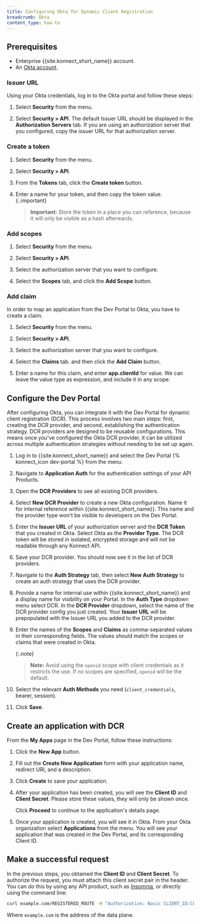 ```yaml
---
title: Configuring Okta for Dynamic Client Registration
breadcrumb: Okta
content_type: how-to
---
```



## Prerequisites

* Enterprise {{site.konnect_short_name}} account.
* An [Okta account](http://developer.okta.com).

### Issuer URL

Using your Okta credentials, log in to the Okta portal and follow these steps:

1. Select **Security** from the menu.

2. Select **Security > API**. The default Issuer URL should be displayed in the **Authorization Servers** tab. If you are using an authorization server that you configured, copy the issuer URL for that authorization server.

### Create a token

1. Select **Security** from the menu.

2. Select **Security > API**.

3. From the **Tokens** tab, click the **Create token** button.

5. Enter a name for your token, and then copy the token value.
   {:.important}
   > **Important:** Store the token in a place you can reference, because it will only be visible as a hash afterwards.


### Add scopes

1. Select **Security** from the menu.

2. Select **Security > API**.

3. Select the authorization server that you want to configure.

4. Select the **Scopes** tab, and click the **Add Scope** button.

### Add claim

In order to map an application from the Dev Portal to Okta, you have to create a claim.

1. Select **Security** from the menu.

2. Select **Security > API**.

3. Select the authorization server that you want to configure.

4. Select the **Claims** tab. and then click the **Add Claim** button.

6. Enter a name for this claim, and enter **app.clientId** for value. We can leave the value type as expression, and include it in any scope.

## Configure the Dev Portal

After configuring Okta, you can integrate it with the Dev Portal for dynamic client registration (DCR). This process involves two main steps: first, creating the DCR provider, and second, establishing the authentication strategy. DCR providers are designed to be reusable configurations. This means once you've configured the Okta DCR provider, it can be utilized across multiple authentication strategies without needing to be set up again.

1. Log in to {{site.konnect_short_name}} and select the Dev Portal {% konnect_icon dev-portal %} from the menu.

2. Navigate to **Application Auth** for the authentication settings of your API Products.

3. Open the **DCR Providers** to see all existing DCR providers.

4. Select **New DCR Provider** to create a new Okta configuration. Name it for internal reference within {{site.konnect_short_name}}. This name and the provider type won't be visible to developers on the Dev Portal.

5. Enter the **Issuer URL** of your authorization server and the **DCR Token** that you created in Okta. Select Okta as the **Provider Type**. The DCR token will be stored in isolated, encrypted storage and will not be readable through any Konnect API.

6. Save your DCR provider. You should now see it in the list of DCR providers.

7. Navigate to the **Auth Strategy** tab, then select **New Auth Strategy** to create an auth strategy that uses the DCR provider.

8. Provide a name for internal use within {{site.konnect_short_name}} and a display name for visibility on your Portal. In the **Auth Type** dropdown menu select DCR. In the **DCR Provider** dropdown, select the name of the DCR provider config you just created. Your **Issuer URL** will be prepopulated with the Issuer URL you added to the DCR provider.

9. Enter the names of the **Scopes** and **Claims** as comma-separated values in their corresponding fields. The values should match the scopes or claims that were created in Okta.

   {:.note}
   > **Note:**  Avoid using the `openid` scope with client credentials as it restricts the use. If no scopes are specified, `openid` will be the default.

10. Select the relevant **Auth Methods** you need (`client_credentials`, bearer, session).

11. Click **Save**.

## Create an application with DCR

From the **My Apps** page in the Dev Portal, follow these instructions:

1. Click the **New App** button.

2. Fill out the **Create New Application** form with your application name, redirect URI, and a description.

3. Click **Create** to save your application.

4. After your application has been created, you will see the **Client ID** and **Client Secret**. 
   Please store these values, they will only be shown once. 
   
   Click **Proceed** to continue to the application's details page.

5. Once your application is created, you will see it in Okta. From your Okta organization select **Applications** from the menu. You will see your application that was created in the Dev Portal, and its corresponding Client ID.

## Make a successful request

In the previous steps, you obtained the **Client ID** and **Client Secret**. To authorize the request, you must attach this client secret pair in the header. You can do this by using any API product, such as [Insomnia](https://insomnia.rest/), or directly using the command line:

```sh
curl example.com/REGISTERED_ROUTE -H "Authorization: Basic CLIENT_ID:CLIENT_SECRET"
```

Where `example.com` is the address of the data plane.
